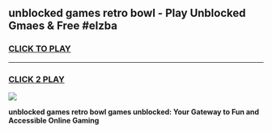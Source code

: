 
## unblocked games retro bowl - Play Unblocked Gmaes & Free #elzba
<h3>
<a href="https://news.freeplayer.one?title=unblocked_games_retro_bowl&ref=24F">CLICK TO PLAY</a></h3>
<hr>

<h3>
<a href="https://news.freeplayer.one?title=unblocked_games_retro_bowl&ref=24F">CLICK 2 PLAY</a>
  
</h3>

<a href="https://news.freeplayer.one?title=unblocked_games_retro_bowl&ref=24F/"><img src="https://clearcache.store/games.png"></a>


**unblocked games retro bowl games unblocked: Your Gateway to Fun and Accessible Online Gaming**

